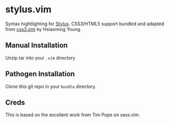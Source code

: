 # stylus.vim
Syntax hightlighting for [Stylus](http://learnboost.github.com/stylus/).  CSS3/HTML5 support bundled and adapted from [css3.vim](http://www.vim.org/scripts/script.php?script_id=3042) by Hsiaoming Young.

## Manual Installation
Unzip tar into your `.vim` directory

## Pathogen Installation
Clone this git repo in your `bundle` directory.

## Creds
This is based on the excellent work from Tim Pope on sass.vim.
